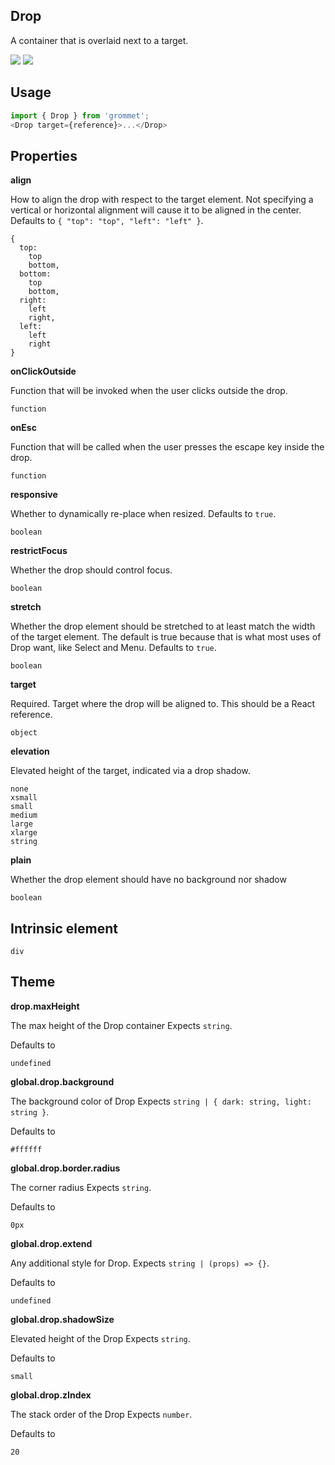 ## Drop
A container that is overlaid next to a target.

[![](https://cdn-images-1.medium.com/fit/c/120/120/1*TD1P0HtIH9zF0UEH28zYtw.png)](https://storybook.grommet.io/?selectedKind=Drop&full=0&addons=0&stories=1&panelRight=0) [![](https://codesandbox.io/static/img/play-codesandbox.svg)](https://codesandbox.io/s/github/grommet/grommet-sandbox?initialpath=drop&module=%2Fsrc%2FDrop.js)
## Usage

```javascript
import { Drop } from 'grommet';
<Drop target={reference}>...</Drop>
```

## Properties

**align**

How to align the drop with respect to the target element. Not specifying
      a vertical or horizontal alignment will cause it to be aligned in the
      center. Defaults to `{
  "top": "top",
  "left": "left"
}`.

```
{
  top: 
    top
    bottom,
  bottom: 
    top
    bottom,
  right: 
    left
    right,
  left: 
    left
    right
}
```

**onClickOutside**

Function that will be invoked when the user clicks outside the drop.

```
function
```

**onEsc**

Function that will be called when the user presses the escape key inside the drop.

```
function
```

**responsive**

Whether to dynamically re-place when resized. Defaults to `true`.

```
boolean
```

**restrictFocus**

Whether the drop should control focus.

```
boolean
```

**stretch**

Whether the drop element should be stretched to at least match the
      width of the target element. The default is true because
      that is what most uses of Drop want, like Select and Menu. Defaults to `true`.

```
boolean
```

**target**

Required. Target where the drop will be aligned to. This should be a React reference.

```
object
```

**elevation**

Elevated height of the target, indicated via a drop shadow.

```
none
xsmall
small
medium
large
xlarge
string
```

**plain**

Whether the drop element should have no background nor shadow

```
boolean
```
  
## Intrinsic element

```
div
```
## Theme
  
**drop.maxHeight**

The max height of the Drop container Expects `string`.

Defaults to

```
undefined
```

**global.drop.background**

The background color of Drop Expects `string | { dark: string, light: string }`.

Defaults to

```
#ffffff
```

**global.drop.border.radius**

The corner radius Expects `string`.

Defaults to

```
0px
```

**global.drop.extend**

Any additional style for Drop. Expects `string | (props) => {}`.

Defaults to

```
undefined
```

**global.drop.shadowSize**

Elevated height of the Drop Expects `string`.

Defaults to

```
small
```

**global.drop.zIndex**

The stack order of the Drop Expects `number`.

Defaults to

```
20
```
